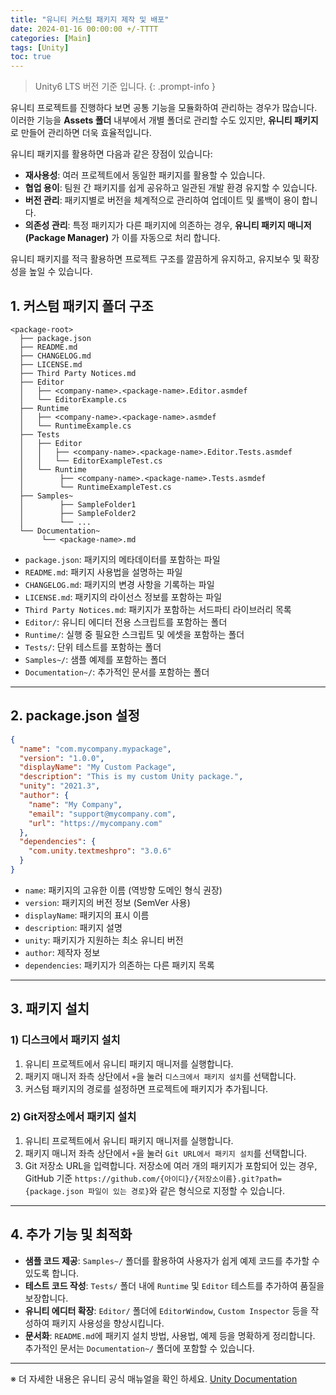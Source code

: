 ```yaml
---
title: "유니티 커스텀 패키지 제작 및 배포"
date: 2024-01-16 00:00:00 +/-TTTT
categories: [Main]
tags: [Unity]
toc: true
---
```


> Unity6 LTS 버전 기준 입니다.
{: .prompt-info }

유니티 프로젝트를 진행하다 보면 공통 기능을 모듈화하여 관리하는 경우가 많습니다. 이러한 기능을 **Assets 폴더** 내부에서 개별 폴더로 관리할 수도 있지만, **유니티 패키지**로 만들어 관리하면 더욱 효율적입니다.

유니티 패키지를 활용하면 다음과 같은 장점이 있습니다:

- **재사용성**: 여러 프로젝트에서 동일한 패키지를 활용할 수 있습니다.
- **협업 용이**: 팀원 간 패키지를 쉽게 공유하고 일관된 개발 환경 유지할 수 있습니다.
- **버전 관리**: 패키지별로 버전을 체계적으로 관리하여 업데이트 및 롤백이 용이 합니다.
- **의존성 관리**: 특정 패키지가 다른 패키지에 의존하는 경우, **유니티 패키지 매니저(Package Manager)** 가 이를 자동으로 처리 합니다.

유니티 패키지를 적극 활용하면 프로젝트 구조를 깔끔하게 유지하고, 유지보수 및 확장성을 높일 수 있습니다.

## 1. 커스텀 패키지 폴더 구조

```plaintext
<package-root>
  ├── package.json
  ├── README.md
  ├── CHANGELOG.md
  ├── LICENSE.md
  ├── Third Party Notices.md
  ├── Editor
  │   ├── <company-name>.<package-name>.Editor.asmdef
  │   └── EditorExample.cs
  ├── Runtime
  │   ├── <company-name>.<package-name>.asmdef
  │   └── RuntimeExample.cs
  ├── Tests
  │   ├── Editor
  │   │   ├── <company-name>.<package-name>.Editor.Tests.asmdef
  │   │   └── EditorExampleTest.cs
  │   └── Runtime
  │        ├── <company-name>.<package-name>.Tests.asmdef
  │        └── RuntimeExampleTest.cs
  ├── Samples~
  │        ├── SampleFolder1
  │        ├── SampleFolder2
  │        └── ...
  └── Documentation~
       └── <package-name>.md
```

- `package.json`: 패키지의 메타데이터를 포함하는 파일
- `README.md`: 패키지 사용법을 설명하는 파일
- `CHANGELOG.md`: 패키지의 변경 사항을 기록하는 파일
- `LICENSE.md`: 패키지의 라이선스 정보를 포함하는 파일
- `Third Party Notices.md`: 패키지가 포함하는 서드파티 라이브러리 목록
- `Editor/`: 유니티 에디터 전용 스크립트를 포함하는 폴더
- `Runtime/`: 실행 중 필요한 스크립트 및 에셋을 포함하는 폴더
- `Tests/`: 단위 테스트를 포함하는 폴더
- `Samples~/`: 샘플 예제를 포함하는 폴더
- `Documentation~/`: 추가적인 문서를 포함하는 폴더

---

## 2. package.json 설정

```json
{
  "name": "com.mycompany.mypackage",
  "version": "1.0.0",
  "displayName": "My Custom Package",
  "description": "This is my custom Unity package.",
  "unity": "2021.3",
  "author": {
    "name": "My Company",
    "email": "support@mycompany.com",
    "url": "https://mycompany.com"
  },
  "dependencies": {
    "com.unity.textmeshpro": "3.0.6"
  }
}
```

- `name`: 패키지의 고유한 이름 (역방향 도메인 형식 권장)
- `version`: 패키지의 버전 정보 (SemVer 사용)
- `displayName`: 패키지의 표시 이름
- `description`: 패키지 설명
- `unity`: 패키지가 지원하는 최소 유니티 버전
- `author`: 제작자 정보
- `dependencies`: 패키지가 의존하는 다른 패키지 목록

---

## 3. 패키지 설치

### 1) 디스크에서 패키지 설치

1. 유니티 프로젝트에서 유니티 패키지 매니저를 실행합니다.
2. 패키지 매니저 좌측 상단에서 `+`을 눌러 `디스크에서 패키지 설치`를 선택합니다.
3. 커스텀 패키지의 경로를 설정하면 프로젝트에 패키지가 추가됩니다.

### 2) Git저장소에서 패키지 설치

1. 유니티 프로젝트에서 유니티 패키지 매니저를 실행합니다.
2. 패키지 매니저 좌측 상단에서 `+`을 눌러 `Git URL에서 패키지 설치`를 선택합니다.
3. Git 저장소 URL을 입력합니다. 저장소에 여러 개의 패키지가 포함되어 있는 경우, GitHub 기준 `https://github.com/{아이디}/{저장소이름}.git?path={package.json 파일이 있는 경로}`와 같은 형식으로 지정할 수 있습니다.

---

## 4. 추가 기능 및 최적화

- **샘플 코드 제공**: `Samples~/` 폴더를 활용하여 사용자가 쉽게 예제 코드를 추가할 수 있도록 합니다.
- **테스트 코드 작성**: `Tests/` 폴더 내에 `Runtime` 및 `Editor` 테스트를 추가하여 품질을 보장합니다.
- **유니티 에디터 확장**: `Editor/` 폴더에 `EditorWindow`, `Custom Inspector` 등을 작성하여 패키지 사용성을 향상시킵니다.
- **문서화**: `README.md`에 패키지 설치 방법, 사용법, 예제 등을 명확하게 정리합니다. 추가적인 문서는 `Documentation~/` 폴더에 포함할 수 있습니다.

---

※ 더 자세한 내용은 유니티 공식 매뉴얼을 확인 하세요. [Unity Documentation](https://docs.unity3d.com/6000.0/Documentation/Manual/CustomPackages.html)

